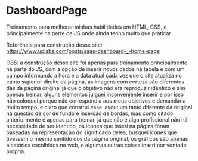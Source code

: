 # DashboardPage
Treinamento para melhorar minhas habilidades em HTML, CSS, e principalmente na parte de JS onde ainda tenho muito que práticar

Referência para construção desse site:
https://www.uplabs.com/posts/saas-dashboard-_-home-page

OBS: a construção desse site foi apenas para treinamento principalmente na parte do JS, com a opção de inserir novos dados na tabela e com um campo informando a hora e a data atual cada vez que o site atualiza no canto superior direito da página, as imagens com certeza são diferentes das da página original já que o objetivo não era reproduzir idêntico e sim apenas treinar, alguns elementos julguei inconveniente inserir e por isso não coloquei porque não correspondia aos meus objetivos e demandaria muito tempo, e claro que construi esse layout um tanto diferente da original na questão de cor de fundo e inserção de bordas, mas como citado anteriormente é apenas para treinar, já que não é algo profissional não há necessidade de ser identico, os icones que inseri na página foram baseadas na representação do significado deles, busquei icones que tivessem o mesmo sentido dos da página original, os gráficos são apenas aleatórios escolhidos na web, e algumas outras coisas inseri por vontade própria. 
